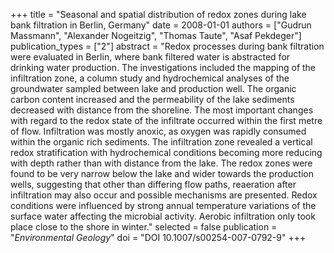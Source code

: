 +++
title = "Seasonal and spatial distribution of redox zones during lake bank filtration in Berlin, Germany"
date = 2008-01-01
authors = ["Gudrun Massmann", "Alexander Nogeitzig", "Thomas Taute", "Asaf Pekdeger"]
publication_types = ["2"]
abstract = "Redox processes during bank filtration were evaluated in Berlin, where bank filtered water is abstracted for drinking water production. The investigations included the mapping of the infiltration zone, a column study and hydrochemical analyses of the groundwater sampled between lake and production well. The organic carbon content increased and the permeability of the lake sediments decreased with distance from the shoreline. The most important changes with regard to the redox state of the infiltrate occurred within the first metre of flow. Infiltration was mostly anoxic, as oxygen was rapidly consumed within the organic rich sediments. The infiltration zone revealed a vertical redox stratification with hydrochemical conditions becoming more reducing with depth rather than with distance from the lake. The redox zones were found to be very narrow below the lake and wider towards the production wells, suggesting that other than differing flow paths, reaeration after infiltration may also occur and possible mechanisms are presented. Redox conditions were influenced by strong annual temperature variations of the surface water affecting the microbial activity. Aerobic infiltration only took place close to the shore in winter."
selected = false
publication = "*Environmental Geology*"
doi = "DOI 10.1007/s00254-007-0792-9"
+++

